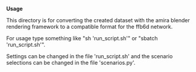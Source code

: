 **Usage**

This directory is for converting the created dataset with the amira blender rendering framework to a compatible format for the ffb6d network.

For usage type something like "sh 'run_script.sh'" or "sbatch 'run_script.sh'".

Settings can be changed in the file 'run_script.sh' and the scenario selections can be changed in the file 'scenarios.py'.
